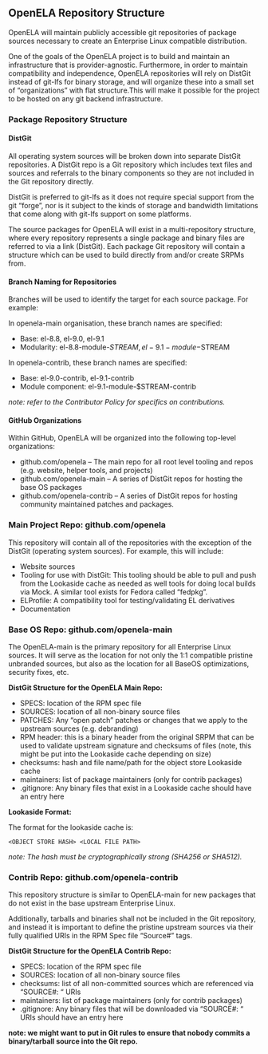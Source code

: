 ## OpenELA Repository Structure

OpenELA will maintain publicly accessible git repositories of package sources necessary to create an Enterprise Linux compatible distribution.

One of the goals of the OpenELA project is to build and maintain an infrastructure that is provider-agnostic. Furthermore, in order to maintain compatibility and independence, OpenELA repositories will rely on DistGit instead of git-lfs for binary storage, and will organize these  into a small set of “organizations” with flat structure.This will make it possible for the project to be hosted on any git backend infrastructure.


### Package Repository Structure

#### DistGit

All operating system sources will be broken down into separate DistGit repositories. A DistGit repo is a Git repository which includes text files and sources and referrals to the binary components so they are not included in the Git repository directly.

DistGit is preferred to git-lfs as it does not require special support from the git “forge”, nor is it subject to the kinds of storage and bandwidth limitations that come along with git-lfs support on some platforms.

The source packages for OpenELA will exist in a multi-repository structure, where every repository represents a single package and binary files are referred to via a link (DistGit). Each package Git repository will contain a structure which can be used to build directly from and/or create SRPMs from.

#### Branch Naming for Repositories

Branches will be used to identify the target for each source package. For example:

In openela-main organisation, these branch names are specified:

* Base: el-8.8, el-9.0, el-9.1
* Modularity: el-8.8-module-$STREAM, el-9.1-module-$STREAM

In openela-contrib, these branch names are specified:

* Base: el-9.0-contrib, el-9.1-contrib
* Module component: el-9.1-module-$STREAM-contrib

*note: refer to the Contributor Policy for specifics on contributions.*

#### GitHub Organizations

Within GitHub, OpenELA will be organized into the following top-level organizations:

* github.com/openela – The main repo for all root level tooling and repos (e.g. website, helper tools, and projects)
* github.com/openela-main – A series of DistGit repos for hosting the base OS packages
* github.com/openela-contrib – A series of DistGit repos for hosting community maintained patches and packages.

### Main Project Repo: github.com/openela

This repository will contain all of the repositories with the exception of the DistGit (operating system sources). For example, this will include:

* Website sources
* Tooling for use with DistGit: This tooling should be able to pull and push from the Lookaside cache as needed as well tools for doing local builds via Mock. A similar tool exists for Fedora called “fedpkg”.
* ELProfile: A compatibility tool for testing/validating EL derivatives
* Documentation

### Base OS Repo: github.com/openela-main

The OpenELA-main is the primary repository for all Enterprise Linux sources. It will serve as the location for not only the 1:1 compatible pristine unbranded sources, but also as the location for all BaseOS optimizations, security fixes, etc.

**DistGit Structure for the OpenELA Main Repo:**

* SPECS: location of the RPM spec file
* SOURCES: location of all non-binary source files
* PATCHES: Any “open patch” patches or changes that we apply to the upstream sources (e.g. debranding)
* RPM header: this is a binary header from the original SRPM that can be used to validate upstream signature and checksums of files (note, this might be put into the Lookaside cache depending on size)
* checksums: hash and file name/path for the object store Lookaside cache
* maintainers: list of package maintainers (only for contrib packages)
* .gitignore: Any binary files that exist in a Lookaside cache should have an entry here

**Lookaside Format:**

The format for the lookaside cache is:

```
<OBJECT STORE HASH> <LOCAL FILE PATH>
```

*note: The hash must be cryptographically strong (SHA256 or SHA512).*

### Contrib Repo: github.com/openela-contrib

This repository structure is similar to OpenELA-main for new packages that do not exist in the base upstream Enterprise Linux.

Additionally, tarballs and binaries shall not be included in the Git repository, and instead it is important to define the pristine upstream sources via their fully qualified URIs in the RPM Spec file “Source#” tags.

**DistGit Structure for the OpenELA Contrib Repo:**

* SPECS: location of the RPM spec file
* SOURCES: location of all non-binary source files
* checksums: list of all non-committed sources which are referenced via “SOURCE#: “ URIs
* maintainers: list of package maintainers (only for contrib packages)
* .gitignore: Any binary files that will be downloaded via “SOURCE#: “ URIs should have an entry here

**note: we might want to put in Git rules to ensure that nobody commits a binary/tarball source into the Git repo.**
